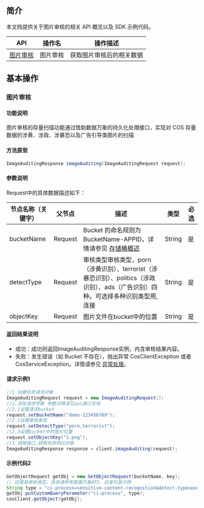 ## 简介

本文档提供关于图片审核的相关 API 概览以及 SDK 示例代码。

| API                                                          | 操作名             | 操作描述                           |
| ------------------------------------------------------------ | ------------------ | ---------------------------------- |
| [图片审核](https://cloud.tencent.com/document/product/436/45434) | 图片审核 | 获取图片审核后的相关数据 |

## 基本操作

### 图片审核

#### 功能说明

图片审核的存量扫描功能通过借助数据万象的持久化处理接口，实现对 COS 存量数据的涉黄、涉政、涉暴恐以及广告引导类图片的扫描

#### 方法原型

```java
ImageAuditingResponse imageAuditing(ImageAuditingRequest request);
```

#### 参数说明

Request中的具体数据描述如下：

| 节点名称（关键字） | 父节点  | 描述                                                     | 类型      | 必选 |
| ------------------ | ------- | -------------------------------------------------------- | --------- | ---- |
| bucketName | Request |Bucket 的命名规则为 BucketName-APPID，详情请参见 [存储桶概述](https://cloud.tencent.com/document/product/436/13312) | String |是|
| detectType | Request | 审核类型审核类型，porn（涉黄识别）、terrorist（涉暴恐识别）、politics（涉政识别）、ads（广告识别）四种。可选择多种识别类型用,连接 | String    | 是   |
| objectKey | Request | 图片文件在bucket中的位置 | String    | 是   |

#### 返回结果说明

- 成功：成功则返回ImageAuditingResponse实例，内含审核结果内容。
- 失败：发生错误（如 Bucket 不存在），抛出异常 CosClientException 或者 CosServiceException。详情请参见 [异常处理](https://cloud.tencent.com/document/product/436/35218)。

#### 请求示例1
```java
//1.创建任务请求对象
ImageAuditingRequest request = new ImageAuditingRequest();
//2.添加请求参数 参数详情请见api接口文档
//2.1设置请求bucket
request.setBucketName("demo-123456789");
//2.2设置审核类型
request.setDetectType("porn,terrorist");
//2.3设置bucket中的图片位置
request.setObjectKey("1.png");
//3.调用接口,获取任务响应对象
ImageAuditingResponse response = client.imageAuditing(request);
```

#### 示例代码2

[//]: # ".cssg-snippet-sensitive-content-recognition"
```java
GetObjectRequest getObj = new GetObjectRequest(bucketName, key);
// 这里是审核类型，具体请参考数据万象API，这里仅是示例
String type = "ci-process=sensitive-content-recognition&detect-type=porn,politics";
getObj.putCustomQueryParameter("ci-process", type);
cosClient.getObject(getObj);
```

